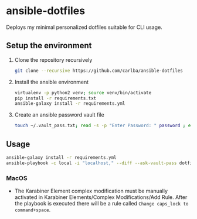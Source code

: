 ansible-dotfiles
================

Deploys my minimal personalized dotfiles suitable for CLI usage.

Setup the environment
---------------------

1. Clone the repository recursively
   ```bash
   git clone --recursive https://github.com/carlba/ansible-dotfiles
   ```

2. Install the ansible environment
   ```bash
   virtualenv -p python2 venv; source venv/bin/activate
   pip install -r requirements.txt
   ansible-galaxy install -r requirements.yml
   ```
3. Create an ansible password vault file  
   ```bash
   touch ~/.vault_pass.txt; read -s -p "Enter Password: " password ; echo -n $password > ~/.vault_pass.txt
   ``` 
   
Usage
-----

``` bash
ansible-galaxy install -r requirements.yml
ansible-playbook -c local -i "localhost," --diff --ask-vault-pass dotfiles.yml
```

### MacOS

* The Karabiner Element complex modification must be manually activated in 
  Karabiner Elements/Complex Modifications/Add Rule. After the playbook is executed there 
  will be a rule called `Change caps_lock to command+space`.
